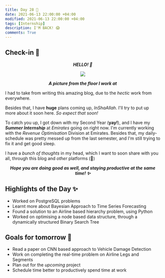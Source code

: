 ```yaml
---
title: Day 28 🍁
date: 2021-06-13 22:00:00 +04:00
modified: 2021-06-13 22:00:00 +04:00
tags: [Internship]
description: I'M BACK! 😱
comments: True
---
```


## Check-in 📌

<p align='center'>
<strong><em>HELLO! 👋</em></strong>
</p>

<div align='center'>
  <img src="https://i.postimg.cc/vB09mVQd/20210607-124632.jpg"/>
  <p>
    <strong><em>A picture from the floor I work at</strong></em>
  </p>
</div>

  
I had to take from writing this amazing blog, due to the *hectic* work from everywhere. 

Besides that, I have **huge** plans coming up, *InShaAllah*. I'll try to put up more about it soon here. *So expect that soon!*

To catch you up, I got down with my Second Year (**yay!**), and I have my <strong><em>Summer Internship</em></strong> at *Emirates* going on right now. I'm currently working with the *Revenue Optimisation* Division at Emirates. Besides that, my daily-schedule was pretty messed up from the last semester, and I'm still trying to fix it and get good sleep. 

I have a *bunch of thoughts* in my head, which I want to soon share with you all, through this blog and *other* platforms (👀)

<p align='center'>
  <strong><em>
Hope you are doing good as well, and staying productive at the same time! ✨
  </em></strong>
</p>

## Highlights of the Day ✨
- Worked on PostgreSQL problems
- Learnt more about Bayesian Approach to Time Series Forecasting
- Found a solution to an Airline based hierarchy problem, using Python
- Worked on optimising a node based data structure, through a dynamically structured Binary Search Tree

## Goals for tomorrow 📝
- Read a paper on CNN based approach to Vehicle Damage Detection
- Work on completing the real-time problem on Airline Legs and Segments
- Plan out for the *upcoming* project
- Schedule time better to productively spend time at work
